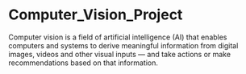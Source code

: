 # Computer_Vision_Project
 Computer vision is a field of artificial intelligence (AI) that enables computers and systems to derive meaningful information from digital images, videos and other visual inputs — and take actions or make recommendations based on that information.
